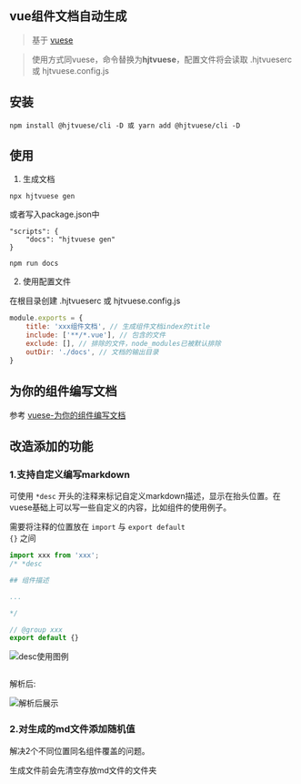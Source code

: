 ##  vue组件文档自动生成

> 基于 [vuese](https://vuese.org/)

> 使用方式同vuese，命令替换为**hjtvuese**，配置文件将会读取 .hjtvueserc 或 hjtvuese.config.js

## 安装

```shell
npm install @hjtvuese/cli -D 或 yarn add @hjtvuese/cli -D
```

## 使用

1. 生成文档

```shell
npx hjtvuese gen
```

或者写入package.json中

```shell
"scripts": {
    "docs": "hjtvuese gen"
}
```

```shell
npm run docs
```

2. 使用配置文件

在根目录创建 .hjtvueserc 或 hjtvuese.config.js

```js
module.exports = {
    title: 'xxx组件文档', // 生成组件文档index的title
    include: ['**/*.vue'], // 包含的文件
    exclude: [], // 排除的文件，node_modules已被默认排除
    outDir: './docs', // 文档的输出目录
}
```

## 为你的组件编写文档

参考 [vuese-为你的组件编写文档](https://vuese.org/zh/cli/#%E4%B8%BA%E4%BD%A0%E7%9A%84%E7%BB%84%E4%BB%B6%E7%BC%96%E5%86%99%E6%96%87%E6%A1%A3)

## 改造添加的功能

### 1.支持自定义编写markdown

可使用 <code>*desc</code> 开头的注释来标记自定义markdown描述，显示在抬头位置。在vuese基础上可以写一些自定义的内容，比如组件的使用例子。

需要将注释的位置放在 <code>import</code> 与 <code>export default {}</code> 之间

```js
import xxx from 'xxx';
/* *desc

## 组件描述

...

*/

// @group xxx
export default {}
```

![desc使用图例](https://imgcdn.huanjutang.com/file/2021/01/25/222542ef067ea44f9c6c7d5703082255.png)

```

```

解析后:

![解析后展示](https://imgcdn.huanjutang.com/file/2021/01/25/fe000454b7bdd40dad4b94f9374dd049.png)

### 2.对生成的md文件添加随机值

解决2个不同位置同名组件覆盖的问题。

生成文件前会先清空存放md文件的文件夹



